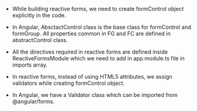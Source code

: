 - While building reactive forms, we need to create formControl object explicitly in the code.
- In Angular, AbsctactControl class is the base class for formControl and formGroup. All properties common in FG and FC are defined in abstractControl class.
- All the directives required in reactive forms are defined inside ReactiveFormsModule which we need to add in app.module.ts file in imports array.

- In reactive forms, instead of using HTML5 attributes, we assign validators while creating formControl object.
- In Angular, we have a Validator class which can be imported from @angular/forms.

